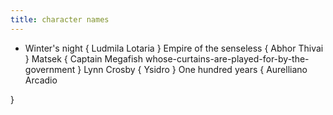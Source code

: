 ```yaml
---
title: character names
---
```


- Winter's night {
    Ludmila
    Lotaria
} 
Empire of the senseless {
    Abhor
    Thivai
} 
Matsek {
    Captain Megafish whose-curtains-are-played-for-by-the-government
} 
Lynn Crosby {
    Ysidro 
} 
One hundred years {
    Aurelliano
    Arcadio 
    
}
